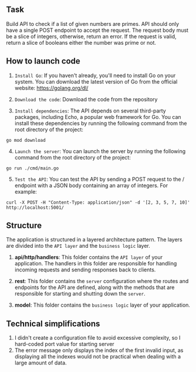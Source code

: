## Task
Build API to check if a list of given numbers are primes. API should only have a single POST endpoint to accept the request. The request body must be a slice of integers, otherwise, return an error. If the request is valid, return a slice of booleans either the number was prime or not.


## How to launch code
1. `Install Go`: If you haven't already, you'll need to install Go on your system. You can download the latest version of Go from the official website: https://golang.org/dl/

2. `Download the code`: Download the code from the repository

3. `Install dependencies`: The API depends on several third-party packages, including Echo, a popular web framework for Go. You can install these dependencies by running the following command from the root directory of the project:

```
go mod download
```

4. `Launch the server`: You can launch the server by running the following command from the root directory of the project:

```
go run ./cmd/main.go
```

5. `Test the API`: You can test the API by sending a POST request to the / endpoint with a JSON body containing an array of integers. For example:

```
curl -X POST -H "Content-Type: application/json" -d '[2, 3, 5, 7, 10]' http://localhost:5001/
```

## Structure

The application is structured in a layered architecture pattern. The layers are divided into the `API layer` and the `business logic` layer.

1. **api/http/handlers**: This folder contains the `API layer` of your application. The handlers in this folder are responsible for handling incoming requests and sending responses back to clients.

2. **rest**: This folder contains the `server` configuration where the routes and endpoints for the API are defined, along with the methods that are responsible for starting and shutting down the `server`.

3. **model**: This folder contains the `business logic` layer of your application.

## Technical simplifications

1. I didn't create a configuration file to avoid excessive complexity, so I hard-coded port value for starting server
2. The error message only displays the index of the first invalid input, as displaying all the indexes would not be practical when dealing with a large amount of data.